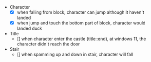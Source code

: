 - Character
  - [x] when falling from block, character can jump although it haven't landed
  - [x] when jump and touch the bottom part of block, character would landed duck
- Title
  - [] when character enter the castle (title::end), at windows 11, the character didn't reach the door
- Stair
  - [] when spamming up and down in stair, character will fall
